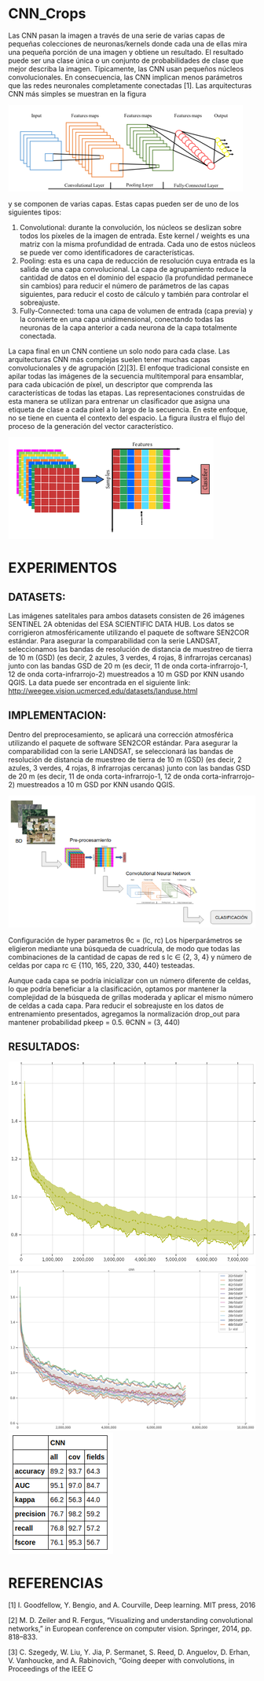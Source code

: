 # CNN_Crops

Las CNN pasan la imagen a través de una serie de varias capas de pequeñas colecciones de neuronas/kernels donde cada una de ellas mira una pequeña porción de una imagen y obtiene un resultado. El resultado puede ser una clase única o un conjunto de probabilidades de clase que mejor describa la imagen. Típicamente, las CNN usan pequeños núcleos convolucionales. En consecuencia, las CNN implican menos parámetros que las redes neuronales completamente conectadas [1]. Las arquitecturas CNN más simples se muestran en la figura 

<img src="/images/basic.png" alt="Screenshot1"/>

y se componen de varias capas. Estas capas pueden ser de uno de los siguientes tipos:

  1) Convolutional: durante la convolución, los núcleos se deslizan sobre todos los píxeles de la imagen de entrada. Este     kernel / weights es una matriz con la misma profundidad de entrada. Cada uno de estos núcleos se puede ver como             identificadores de características.
  2) Pooling: esta es una capa de reducción de resolución cuya entrada es la salida de una capa convolucional. La capa de     agrupamiento reduce la cantidad de datos en el dominio del espacio (la profundidad permanece sin cambios) para reducir el   número de parámetros de las capas siguientes, para reducir el costo de cálculo y también para controlar el sobreajuste.
  3) Fully-Connected: toma una capa de volumen de entrada (capa previa) y la convierte en una capa unidimensional,              conectando todas las neuronas de la capa anterior a cada neurona de la capa totalmente conectada.

La capa final en un CNN contiene un solo nodo para cada clase. Las arquitecturas CNN más complejas suelen tener muchas capas convolucionales y de agrupación [2][3]. El enfoque tradicional consiste en apilar todas las imágenes de la secuencia multitemporal para ensamblar, para cada ubicación de píxel, un descriptor que comprenda las características de todas las etapas. Las representaciones construidas de esta manera se utilizan para entrenar un clasificador que asigna una etiqueta de clase a cada píxel a lo largo de la secuencia. En este enfoque, no se tiene en cuenta el contexto del espacio. La figura ilustra el flujo del proceso de la generación del vector característico.

<img src="/images/vector.png" alt="Screenshot2"/>


# EXPERIMENTOS

## DATASETS:
Las imágenes satelitales para ambos datasets consisten de 26 imágenes SENTINEL 2A obtenidas del ESA SCIENTIFIC DATA HUB. Los datos se corrigieron atmosféricamente utilizando el paquete de software SEN2COR estándar. Para asegurar la comparabilidad con la serie LANDSAT, seleccionamos las bandas de resolución de distancia de muestreo de tierra de 10 m (GSD) (es decir, 2 azules, 3 verdes, 4 rojas, 8 infrarrojas cercanas) junto con las bandas GSD de 20 m (es decir, 11 de onda corta-infrarrojo-1, 12 de onda corta-infrarrojo-2) muestreados a 10 m GSD por KNN usando QGIS. La data puede ser encontrada en el siguiente link: http://weegee.vision.ucmerced.edu/datasets/landuse.html

## IMPLEMENTACION:
Dentro del preprocesamiento, se aplicará una corrección atmosférica utilizando el paquete de software SEN2COR estándar. Para asegurar la comparabilidad con la serie LANDSAT, se seleccionará las bandas de resolución de distancia de muestreo de tierra de 10 m (GSD) (es decir, 2 azules, 3 verdes, 4 rojas, 8 infrarrojas cercanas) junto con las bandas GSD de 20 m (es decir, 11 de onda corta-infrarrojo-1, 12 de onda corta-infrarrojo-2) muestreados a 10 m GSD por KNN usando QGIS.

<img src="/images/pipline.png" alt="Screenshot3"/>

Configuración de hyper parametros θc = (lc, rc) 
Los hiperparámetros se eligieron mediante una búsqueda de cuadrícula, de modo que todas las combinaciones de la cantidad de capas de red s lc ∈ {2, 3, 4} y número de celdas por capa rc ∈ {110, 165, 220, 330, 440} testeadas.

Aunque cada capa se podría inicializar con un número diferente de celdas, lo que podría beneficiar a la clasificación, optamos por mantener la complejidad de la búsqueda de grillas moderada y aplicar el mismo número de celdas a cada capa. Para reducir el sobreajuste en los datos de entrenamiento presentados, agregamos la normalización drop_out para mantener probabilidad pkeep = 0.5.
 θCNN = (3, 440) 
 
 ## RESULTADOS:
 
 <img src="/images/entropia_cnn.png" alt="Screenshot4"/>
 
 <img src="/images/cnn_all.png" alt="Screenshot5"/>
 
 <img src="/images/metricas_cnn.png" alt="Screenshot6"/>
 
# REFERENCIAS
 
[1] I. Goodfellow, Y. Bengio, and A. Courville, Deep learning. MIT press, 2016

[2] M. D. Zeiler and R. Fergus, “Visualizing and understanding convolutional networks,” in European conference on computer vision. Springer, 2014, pp. 818–833.

[3] C. Szegedy, W. Liu, Y. Jia, P. Sermanet, S. Reed, D. Anguelov, D. Erhan, V. Vanhoucke, and A. Rabinovich, “Going deeper with convolutions, in Proceedings of the IEEE C
